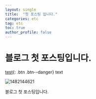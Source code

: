 ```yaml
---
layout: single
title:  "첫 포스팅 입니다."
categories: etc
tag: etc
toc: true
author_profile: false
---
```


# 블로그 첫 포스팅입니다.

[test](https://loadwithwater.github.io/){: .btn .btn--danger} text

![1482144621](G:\images\2023-04-26-first\1482144621.jpg)

블로그 첫 포스팅입니다.
